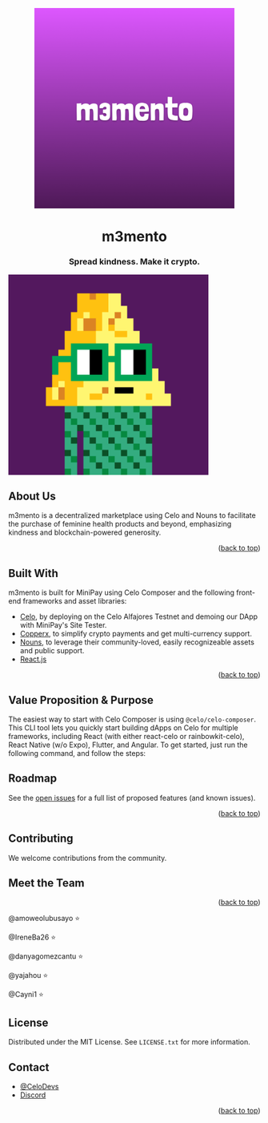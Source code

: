<!-- TITLE -->
<p align="center"> 
  <img width="400px" src="https://github.com/IreneBa26/m3mento/blob/main/m3mento.png" align="center" alt="m3mento" />
</p>
<p>
  <h1 align="center">m3mento</h1>
  <h3 align="center">Spread kindness. Make it crypto.</h3>
  <img width="400px" src="https://github.com/IreneBa26/m3mento/blob/main/prototype/Nouns.gif" align="center" alt="gif" />
</p>

<!-- ABOUT THE PROJECT -->

## About Us

m3mento is a decentralized marketplace using Celo and Nouns to facilitate the purchase of feminine health products and beyond, emphasizing kindness and blockchain-powered generosity.

<p align="right">(<a href="#top">back to top</a>)</p>

## Built With

m3mento is built for MiniPay using Celo Composer and the following front-end frameworks and asset libraries:

- [Celo](https://celo.org/), by deploying on the Celo Alfajores Testnet and demoing our DApp with MiniPay's Site Tester.
- [Copperx](https://dashboard.copperx.dev/products?status=all), to simplify crypto payments and get multi-currency support.
- [Nouns](https://nouns.wtf), to leverage their community-loved, easily recognizeable assets and public support.
- [React.js](https://reactjs.org/)

<p align="right">(<a href="#top">back to top</a>)</p>

<!-- GETTING STARTED -->

## Value Proposition & Purpose

The easiest way to start with Celo Composer is using `@celo/celo-composer`. This CLI tool lets you quickly start building dApps on Celo for multiple frameworks, including React (with either react-celo or rainbowkit-celo), React Native (w/o Expo), Flutter, and Angular. To get started, just run the following command, and follow the steps:

<!-- ROADMAP -->

## Roadmap

See the [open issues](https://github.com/celo-org/celo-composer/issues) for a full list of proposed features (and known issues).

<p align="right">(<a href="#top">back to top</a>)</p>

<!-- CONTRIBUTING -->

## Contributing

We welcome contributions from the community.

## Meet the Team

<p align="right">(<a href="#top">back to top</a>)</p>

@amoweolubusayo ⭐️

@IreneBa26 ⭐️

@danyagomezcantu ⭐️

@yajahou ⭐️

@Cayni1 ⭐️

## License

Distributed under the MIT License. See `LICENSE.txt` for more information.

<!-- CONTACT -->
## Contact

- [@CeloDevs](https://twitter.com/CeloDevs)
- [Discord](https://discord.com/invite/celo)

<p align="right">(<a href="#top">back to top</a>)</p>
